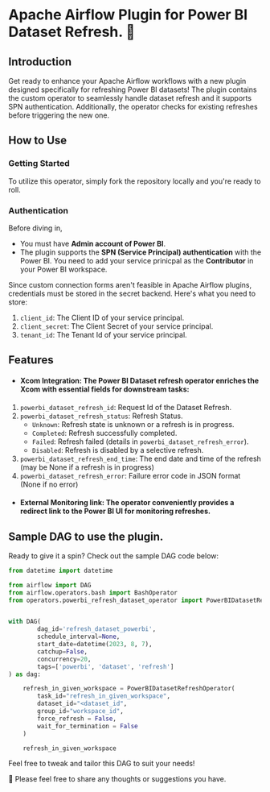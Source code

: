 # Apache Airflow Plugin for Power BI Dataset Refresh. 🚀

## Introduction
Get ready to enhance your Apache Airflow workflows with a new plugin designed specifically for refreshing Power BI datasets! The plugin contains the custom operator to seamlessly handle dataset refresh and it supports SPN authentication. Additionally, the operator checks for existing refreshes before triggering the new one.

## How to Use
### Getting Started
To utilize this operator, simply fork the repository locally and you're ready to roll.

### Authentication
Before diving in,
* You must have <strong>Admin account of Power BI</strong>.
* The plugin supports the <strong>SPN (Service Principal) authentication</strong> with the Power BI. You need to add your service prinicpal as the <strong>Contributor</strong> in your Power BI workspace.

Since custom connection forms aren't feasible in Apache Airflow plugins, credentials must be stored in the secret backend. Here's what you need to store:
1. `client_id`: The Client ID of your service principal.
2. `client_secret`: The Client Secret of your service principal.
3. `tenant_id`: The Tenant Id of your service principal.

## Features
* #### Xcom Integration: The Power BI Dataset refresh operator enriches the Xcom with essential fields for downstream tasks:
1. `powerbi_dataset_refresh_id`: Request Id of the Dataset Refresh.
2. `powerbi_dataset_refresh_status`: Refresh Status.
    * `Unknown`: Refresh state is unknown or a refresh is in progress.
    * `Completed`: Refresh successfully completed.
    * `Failed`: Refresh failed (details in `powerbi_dataset_refresh_error`).
    * `Disabled`: Refresh is disabled by a selective refresh.
3. `powerbi_dataset_refresh_end_time`: The end date and time of the refresh (may be None if a refresh is in progress)
4. `powerbi_dataset_refresh_error`: Failure error code in JSON format (None if no error)

* #### External Monitoring link: The operator conveniently provides a redirect link to the Power BI UI for monitoring refreshes.

## Sample DAG to use the plugin.

Ready to give it a spin? Check out the sample DAG code below:

```python
from datetime import datetime

from airflow import DAG
from airflow.operators.bash import BashOperator
from operators.powerbi_refresh_dataset_operator import PowerBIDatasetRefreshOperator


with DAG(
        dag_id='refresh_dataset_powerbi',
        schedule_interval=None,
        start_date=datetime(2023, 8, 7),
        catchup=False,
        concurrency=20,
        tags=['powerbi', 'dataset', 'refresh']
) as dag:

    refresh_in_given_workspace = PowerBIDatasetRefreshOperator(
        task_id="refresh_in_given_workspace",
        dataset_id="<dataset_id",
        group_id="workspace_id",
        force_refresh = False,
        wait_for_termination = False
    )

    refresh_in_given_workspace

```

Feel free to tweak and tailor this DAG to suit your needs!

🌟 Please feel free to share any thoughts or suggestions you have.